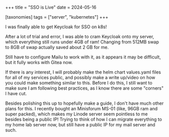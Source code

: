 +++
title = "SSO is Live"
date = 2024-05-16

[taxonomies]
tags = ["server", "kubernetes"]
+++

I was finally able to get Keycloak for SSO on k8s!
<!-- more -->

After a lot of trial and error, I was able to cram Keycloak onto my server, which everything still runs under 4GB of ram! Changing from 512MB swap to 8GB of swap actually saved about 2 GB for me.

Still have to configure Mailu to work with it, as it appears it may be difficult, but it fully works with Gitea now. 

If there is any interest, I will probably make the helm chart values.yaml files for all of my services public, and possibly make a write up/video on how you could make something similar to this. Before I do this, I still want to make sure I am following best practices, as I know there are some "corners" I have cut.

Besides polishing this up to hopefully make a guide, I don't have much other plans for this. I recently bought an Minisforum MS-01 (like, 96GB ram and super packed), which makes my Linode server seem pointless to me besides being a public IP! Trying to think of how I can migrate everything to my home lab server now, but still have a public IP for my mail server and such.
